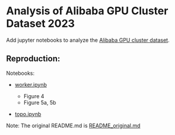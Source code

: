 # Analysis of Alibaba GPU Cluster Dataset 2023

Add jupyter notebooks to analyze the [Alibaba GPU cluster dataset](https://github.com/alibaba/alibaba-lingjun-dataset-2023).

## Reproduction:

Notebooks: 

* [worker.ipynb](notebooks/worker.ipynb)
  * Figure 4
  * Figure 5a, 5b

* [topo.ipynb](notebooks/topo.ipynb)

Note: The original README.md is [README_original.md](README_original.md)
